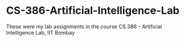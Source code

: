 # CS-386-Artificial-Intelligence-Lab
These were my lab assignments in the course CS 386 - Artificial Intelligence Lab, IIT Bombay